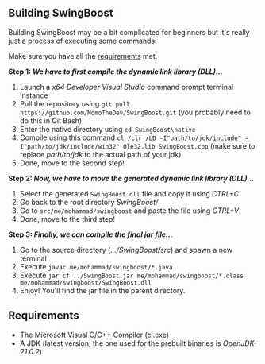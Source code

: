 Building SwingBoost
---

Building SwingBoost may be a bit complicated for beginners but it's really just a process of executing some commands.

Make sure you have all the [requirements](#requirements) met.

**Step 1: _We have to first compile the dynamic link library (DLL)..._**
  1. Launch a _x64 Developer Visual Studio_ command prompt terminal instance
  2. Pull the repository using `git pull https://github.com/MomoTheDev/SwingBoost.git` (you probably need to do this in Git Bash)
  3. Enter the native directory using `cd SwingBoost\native`
  4. Compile using this command  `cl /clr /LD -I"path/to/jdk/include" -I"path/to/jdk/include/win32" Ole32.lib SwingBoost.cpp` (make sure to replace _path/to/jdk_ to the actual path of your jdk)
  5. Done, move to the second step!

**Step 2: _Now, we have to move the generated dynamic link library (DLL)..._**
  1. Select the generated `SwingBoost.dll` file and copy it using _CTRL+C_
  2. Go back to the root directory _SwingBoost/_
  3. Go to `src/me/mohammad/swingboost` and paste the file using _CTRL+V_
  4. Done, move to the third step!

**Step 3: _Finally, we can compile the final jar file..._**
  1. Go to the source directory (_.../SwingBoost/src_) and spawn a new terminal
  2. Execute `javac me/mohammad/swingboost/*.java`
  3. Execute `jar cf ../SwingBoost.jar me/mohammad/swingboost/*.class me/mohammad/swingboost/SwingBoost.dll`
  4. Enjoy! You'll find the jar file in the parent directory.

Requirements
---
* The Microsoft Visual C/C++ Compiler (cl.exe)
* A JDK (latest version, the one used for the prebuilt binaries is _OpenJDK-21.0.2_)
